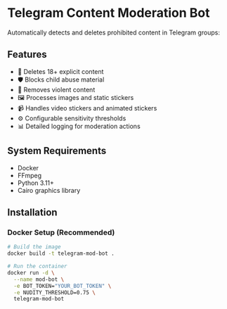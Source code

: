 # Telegram Content Moderation Bot

Automatically detects and deletes prohibited content in Telegram groups:

## Features
- 🚫 Deletes 18+ explicit content
- 🛡️ Blocks child abuse material
- 🔫 Removes violent content
- 🖼️ Processes images and static stickers
- 📹 Handles video stickers and animated stickers
- ⚙️ Configurable sensitivity thresholds
- 📊 Detailed logging for moderation actions

## System Requirements
- Docker
- FFmpeg
- Python 3.11+
- Cairo graphics library

## Installation

### Docker Setup (Recommended)
```bash
# Build the image
docker build -t telegram-mod-bot .

# Run the container
docker run -d \
  --name mod-bot \
  -e BOT_TOKEN="YOUR_BOT_TOKEN" \
  -e NUDITY_THRESHOLD=0.75 \
  telegram-mod-bot
